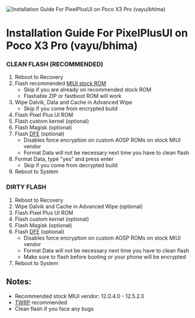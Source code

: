 ![Installation Guide For PixelPlusUI on Poco X3 Pro (vayu/bhima)](https://i.imgur.com/pmZkslu.png "Installation")

# Installation Guide For PixelPlusUI on Poco X3 Pro (vayu/bhima)

### CLEAN FLASH (RECOMMENDED)
1. Reboot to Recovery
2. Flash recommended [MIUI stock ROM](https://xiaomifirmwareupdater.com/miui/vayu/)
    - Skip if you are already on recommended stock ROM
    - Flashable ZIP or fastboot ROM will work
3. Wipe Dalvik, Data and Cache in Advanced Wipe
    - Skip if you come from encrypted build
4. Flash Pixel Plus UI ROM
5. Flash custom kernel (optional)
6. Flash Magisk (optional)
7. Flash [DFE](https://t.me/PocoX3ProUpdates/195) (optional)
    - Disables force encryption on custom AOSP ROMs on stock MIUI vendor
    - Format Data will not be necessary next time you have to clean flash
8. Format Data, type "yes" and press enter
    - Skip if you come from decrypted build
9. Reboot to System

### DIRTY FLASH
1. Reboot to Recovery
2. Wipe Dalvik and Cache in Advanced Wipe (optional)
3. Flash Pixel Plus UI ROM
4. Flash custom kernel (optional)
5. Flash Magisk (optional)
6. Flash [DFE](https://t.me/PocoX3ProUpdates/195) (optional)
    - Disables force encryption on custom AOSP ROMs on stock MIUI vendor
    - Format Data will not be necessary next time you have to clean flash
    - Make sure to flash before booting or your phone will be encrypted
7. Reboot to System

## Notes: 
- Recommended stock MIUI vendor: 12.0.4.0 - 12.5.2.0
- [TWRP](https://t.me/PocoX3ProUpdates/288) recommended
- Clean flash if you face any bugs
